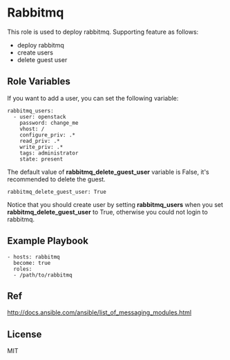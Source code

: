 Rabbitmq
========

This role is used to deploy rabbitmq. Supporting feature as follows:

* deploy rabbitmq
* create users
* delete guest user

Role Variables
--------------

If you want to add a user, you can set the following variable:

```
rabbitmq_users:
  - user: openstack
    password: change_me
    vhost: /
    configure_priv: .*
    read_priv: .*
    write_priv: .*
    tags: administrator
    state: present
```

The default value of **rabbitmq_delete_guest_user** variable is False, it's recommended to delete the guest.

```
rabbitmq_delete_guest_user: True
```

Notice that you should create user by setting **rabbitmq_users** when you set **rabbitmq_delete_guest_user** to True, otherwise you could not login to rabbitmq.

Example Playbook
----------------

```
- hosts: rabbitmq
  become: true
  roles:
  - /path/to/rabbitmq
```

Ref
---
http://docs.ansible.com/ansible/list_of_messaging_modules.html

License
-------

MIT
